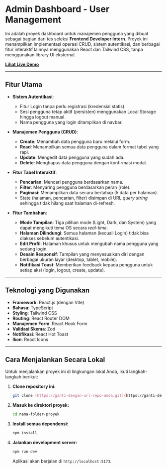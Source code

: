 # Admin Dashboard - User Management

Ini adalah proyek dashboard untuk manajemen pengguna yang dibuat sebagai bagian dari tes seleksi **Frontend Developer Intern**. Proyek ini menampilkan implementasi operasi CRUD, sistem autentikasi, dan berbagai fitur interaktif lainnya menggunakan React dan Tailwind CSS, tanpa menggunakan library UI eksternal.

**[ Lihat Live Demo ](https://frond-end-aksamedia-test.vercel.app/login)** 

---

## Fitur Utama

- **Sistem Autentikasi**:
  - Fitur Login tanpa perlu registrasi (kredensial statis).
  - Sesi pengguna tetap aktif (persisten) menggunakan Local Storage hingga logout manual.
  - Nama pengguna yang login ditampilkan di navbar.

- **Manajemen Pengguna (CRUD)**:
  - **Create**: Menambah data pengguna baru melalui form.
  - **Read**: Menampilkan semua data pengguna dalam format tabel yang rapi.
  - **Update**: Mengedit data pengguna yang sudah ada.
  - **Delete**: Menghapus data pengguna dengan konfirmasi modal.

- **Fitur Tabel Interaktif**:
  - **Pencarian**: Mencari pengguna berdasarkan nama.
  - **Filter**: Menyaring pengguna berdasarkan peran (role).
  - **Paginasi**: Menampilkan data secara bertahap (5 data per halaman).
  - State (halaman, pencarian, filter) disimpan di URL *query string* sehingga tidak hilang saat halaman di-refresh.

- **Fitur Tambahan**:
  - **Mode Tampilan**: Tiga pilihan mode (Light, Dark, dan System) yang dapat mengikuti tema OS secara *real-time*.
  - **Halaman Dilindungi**: Semua halaman (kecuali Login) tidak bisa diakses sebelum autentikasi.
  - **Edit Profil**: Halaman khusus untuk mengubah nama pengguna yang sedang login.
  - **Desain Responsif**: Tampilan yang menyesuaikan diri dengan berbagai ukuran layar (desktop, tablet, mobile).
  - **Notifikasi Toast**: Memberikan feedback kepada pengguna untuk setiap aksi (login, logout, create, update).

---

## Teknologi yang Digunakan

- **Framework**: React.js (dengan Vite)
- **Bahasa**: TypeScript
- **Styling**: Tailwind CSS
- **Routing**: React Router DOM
- **Manajemen Form**: React Hook Form
- **Validasi Skema**: Zod
- **Notifikasi**: React Hot Toast
- **Ikon**: React Icons

---

## Cara Menjalankan Secara Lokal

Untuk menjalankan proyek ini di lingkungan lokal Anda, ikuti langkah-langkah berikut:

1.  **Clone repository ini:**
    ```bash
    git clone [https://ganti-dengan-url-repo-anda.git](https://ganti-dengan-url-repo-anda.git)
    ```

2.  **Masuk ke direktori proyek:**
    ```bash
    cd nama-folder-proyek
    ```

3.  **Install semua dependensi:**
    ```bash
    npm install
    ```

4.  **Jalankan development server:**
    ```bash
    npm run dev
    ```
    Aplikasi akan berjalan di `http://localhost:5173`.
